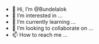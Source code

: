 - 👋 Hi, I’m @Bundelalok
- 👀 I’m interested in ...
- 🌱 I’m currently learning ...
- 💞️ I’m looking to collaborate on ...
- 📫 How to reach me ...

<!---
Bundelalok/Bundelalok is a ✨ special ✨ repository because its `README.md` (this file) appears on your GitHub profile.
You can click the Preview link to take a look at your changes.
--->
